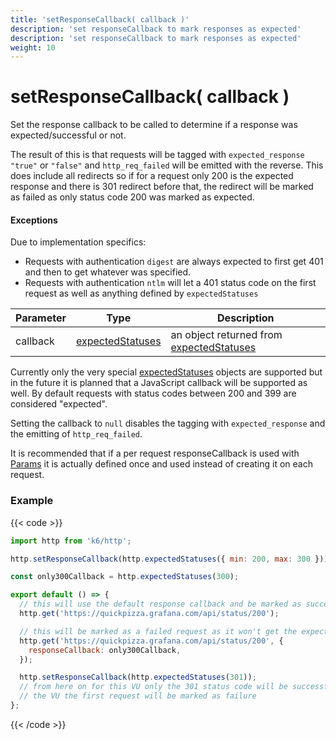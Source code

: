 ```yaml
---
title: 'setResponseCallback( callback )'
description: 'set responseCallback to mark responses as expected'
description: 'set responseCallback to mark responses as expected'
weight: 10
---
```


# setResponseCallback( callback )

Set the response callback to be called to determine if a response was expected/successful or not.

The result of this is that requests will be tagged with `expected_response` `"true"` or `"false"` and `http_req_failed` will be emitted with the reverse. This does include all redirects so if for a request only 200 is the expected response and there is 301 redirect before that, the redirect will be marked as failed as only status code 200 was marked as expected.

#### Exceptions

Due to implementation specifics:

- Requests with authentication `digest` are always expected to first get 401 and then to get whatever was specified.
- Requests with authentication `ntlm` will let a 401 status code on the first request as well as anything defined by `expectedStatuses`

| Parameter | Type                                                                                                  | Description                                                                                                                   |
| --------- | ----------------------------------------------------------------------------------------------------- | ----------------------------------------------------------------------------------------------------------------------------- |
| callback  | [expectedStatuses](https://grafana.com/docs/k6/<K6_VERSION>/javascript-api/k6-http/expected-statuses) | an object returned from [expectedStatuses](https://grafana.com/docs/k6/<K6_VERSION>/javascript-api/k6-http/expected-statuses) |

Currently only the very special [expectedStatuses](https://grafana.com/docs/k6/<K6_VERSION>/javascript-api/k6-http/expected-statuses) objects are supported but in the future it is planned that a JavaScript callback will be supported as well. By default requests with status codes between 200 and 399 are considered "expected".

Setting the callback to `null` disables the tagging with `expected_response` and the emitting of `http_req_failed`.

It is recommended that if a per request responseCallback is used with [Params](https://grafana.com/docs/k6/<K6_VERSION>/javascript-api/k6-http/params) it is actually defined once and used instead of creating it on each request.

### Example

{{< code >}}

```javascript
import http from 'k6/http';

http.setResponseCallback(http.expectedStatuses({ min: 200, max: 300 }));

const only300Callback = http.expectedStatuses(300);

export default () => {
  // this will use the default response callback and be marked as successful
  http.get('https://quickpizza.grafana.com/api/status/200');

  // this will be marked as a failed request as it won't get the expected status code of 300
  http.get('https://quickpizza.grafana.com/api/status/200', {
    responseCallback: only300Callback,
  });

  http.setResponseCallback(http.expectedStatuses(301));
  // from here on for this VU only the 301 status code will be successful so on the next iteration of
  // the VU the first request will be marked as failure
};
```

{{< /code >}}
